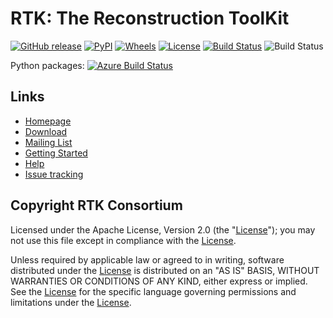 RTK: The Reconstruction ToolKit
===============================

[![GitHub release](https://img.shields.io/github/release/SimonRit/RTK.svg)](https://github.com/SimonRit/RTK/releases/latest)
[![PyPI](https://img.shields.io/pypi/v/itk-rtk.svg)](https://pypi.python.org/pypi/itk-rtk)
[![Wheels](https://img.shields.io/pypi/wheel/itk-rtk.svg)](https://pypi.org/project/itk-rtk)
[![License](https://img.shields.io/badge/License-Apache%202.0-blue.svg)](https://github.com/SimonRit/RTK/blob/master/LICENSE.TXT)
[![Build Status](https://dev.azure.com/simonrit/RTK/_apis/build/status/SimonRit.RTK.BuildAndTest?branchName=master)](https://dev.azure.com/simonrit/RTK/_build/latest?definitionId=1&branchName=master)
![Build Status](https://github.com/SimonRit/RTK/workflows/Build,%20test,%20package/badge.svg)

Python packages: [![Azure Build Status](https://dev.azure.com/simonrit/RTK/_apis/build/status/SimonRit.RTK.PythonPackages?branchName=master)](https://dev.azure.com/simonrit/RTK/_build/latest?definitionId=3&branchName=master)

Links
-----

* [Homepage](http://www.openrtk.org)
* [Download](http://www.openrtk.org/RTK/resources/software.html)
* [Mailing List](http://public.kitware.com/mailman/listinfo/rtk-users)
* [Getting Started](GettingStarted.md)
* [Help](http://wiki.openrtk.org)
* [Issue tracking](https://github.com/SimonRit/RTK/issues)


Copyright RTK Consortium
------------------------

  Licensed under the Apache License, Version 2.0 (the
  "[License](http://www.apache.org/licenses/LICENSE-2.0.txt)"); you may not use
  this file except in compliance with the
  [License](http://www.apache.org/licenses/LICENSE-2.0.txt).

  Unless required by applicable law or agreed to in writing, software
  distributed under the
  [License](http://www.apache.org/licenses/LICENSE-2.0.txt) is distributed on
  an "AS IS" BASIS, WITHOUT WARRANTIES OR CONDITIONS OF ANY KIND, either
  express or implied. See the
  [License](http://www.apache.org/licenses/LICENSE-2.0.txt) for the specific
  language governing permissions and limitations under the
  [License](http://www.apache.org/licenses/LICENSE-2.0.txt).
